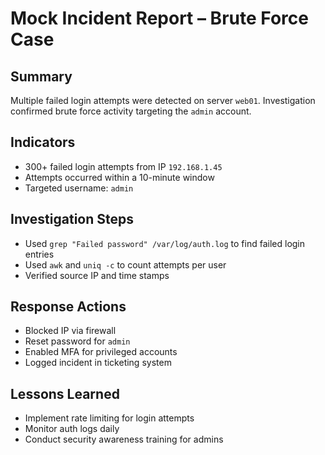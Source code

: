 # Mock Incident Report – Brute Force Case

## Summary
Multiple failed login attempts were detected on server `web01`. Investigation confirmed brute force activity targeting the `admin` account.

## Indicators
- 300+ failed login attempts from IP `192.168.1.45`
- Attempts occurred within a 10-minute window
- Targeted username: `admin`

## Investigation Steps
- Used `grep "Failed password" /var/log/auth.log` to find failed login entries
- Used `awk` and `uniq -c` to count attempts per user
- Verified source IP and time stamps

## Response Actions
- Blocked IP via firewall
- Reset password for `admin`
- Enabled MFA for privileged accounts
- Logged incident in ticketing system

## Lessons Learned
- Implement rate limiting for login attempts
- Monitor auth logs daily
- Conduct security awareness training for admins
